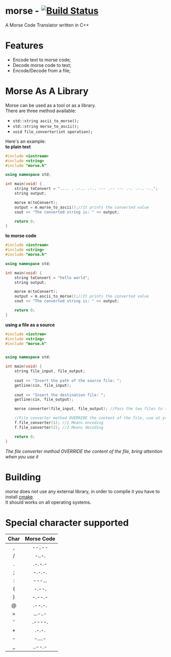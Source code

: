 # morse - [![Build Status](https://travis-ci.org/ice-bit/morse.svg?branch=master)](https://travis-ci.org/ice-bit/morse)
A Morse Code Translator written in C++

# Features
 - Encode text to morse code;  
 - Decode morse code to text;  
 - Encode/Decode from a file;  

# Morse As A Library
Morse can be used as a tool or as a library.  
There are three method available:  
- ``` std::string ascii_to_morse(); ```  
- ``` std::string morse_to_ascii(); ```  
- ``` void file_converter(int operation); ```  

Here's an example:  
**to plain text**  
```cpp
#include <iostream>
#include <string>
#include "morse.h"

using namespace std;

int main(void) {
	string toConvert = ".... . .-.. .-.. --- .-- --- .-. .-.. -..";
	string output;

	morse m(toConvert);
	output = m.morse_to_ascii();//It prints the converted value	
	cout << "The converted string is: " << output;

	return 0;
}
```
**to morse code**  
```cpp
#include <iostream>
#include <string>
#include "morse.h"

using namespace std;

int main(void) {
	string toConvert = "hello world";
	string output;

	morse m(toConvert);
	output = m.ascii_to_morse();//It prints the converted value
	cout << "The converted string is: " << output;

	return 0;
}
```
**using a file as a source**
```cpp
#include <iostrem>
#include <string>
#include "morse.h"


using namespace std;

int main(void) {
	string file_input, file_output;
	
	cout << "Insert the path of the source file: ";
	getline(cin, file_input);
	
	cout << "Insert the destination file: ";
	getline(cin, file_output);

	morse converter(file_input, file_output); //Pass the two files to the constructor

	//File converter method OVERRIDE the content of the file, use at your own risk
	f.file_converter(1); //1 Means encoding
	f.file_converter(2); //2 Means decoding

	return 0;
}
```  
*The file converter method OVERRIDE the content of the file, bring attention when you use it*
# Building
*morse* does not use any external library, in order to compile it you have to install [cmake](https://cmake.org/download).  
It should works on all operating systems.  
# Special character supported
| Char | Morse Code |
| :--: | :--------: |
| ,    | --..--     |
| /    | -..-.      |
| .    | .-.-.-     |
| ;    | -.-.-.     |
| :    | ---...     |
| (    | -.--.      |
| )    | -.--.-     |
| @    | .--.-.     |
| =    | ...-..-    |
| '    | .----.     |
| +    | .-.-.      |
| -    | -....-     |
| _    | ..--.-     |
